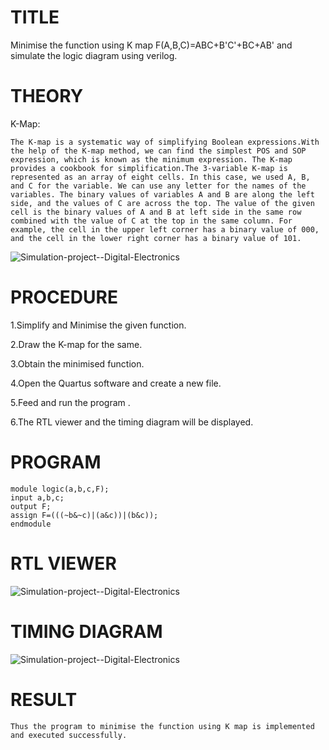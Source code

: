 # TITLE
Minimise the function using K map F(A,B,C)=ABC+B'C'+BC+AB' and simulate the logic diagram using verilog.

# THEORY

K-Map:
    
    The K-map is a systematic way of simplifying Boolean expressions.With the help of the K-map method, we can find the simplest POS and SOP expression, which is known as the minimum expression. The K-map provides a cookbook for simplification.The 3-variable K-map is represented as an array of eight cells. In this case, we used A, B, and C for the variable. We can use any letter for the names of the variables. The binary values of variables A and B are along the left side, and the values of C are across the top. The value of the given cell is the binary values of A and B at left side in the same row combined with the value of C at the top in the same column. For example, the cell in the upper left corner has a binary value of 000, and the cell in the lower right corner has a binary value of 101.

![Simulation-project--Digital-Electronics](simu3.png)

# PROCEDURE

1.Simplify and Minimise the given function.

2.Draw the K-map for the same.

3.Obtain the minimised function.

4.Open the Quartus software and create a new file.

5.Feed and run the program .

6.The RTL viewer and the timing diagram will be displayed.


# PROGRAM

```
module logic(a,b,c,F);
input a,b,c;
output F;
assign F=(((~b&~c)|(a&c))|(b&c));
endmodule
```

# RTL VIEWER
![Simulation-project--Digital-Electronics](simu1.png)

# TIMING DIAGRAM
![Simulation-project--Digital-Electronics](simu2.png)

# RESULT
    Thus the program to minimise the function using K map is implemented and executed successfully.
